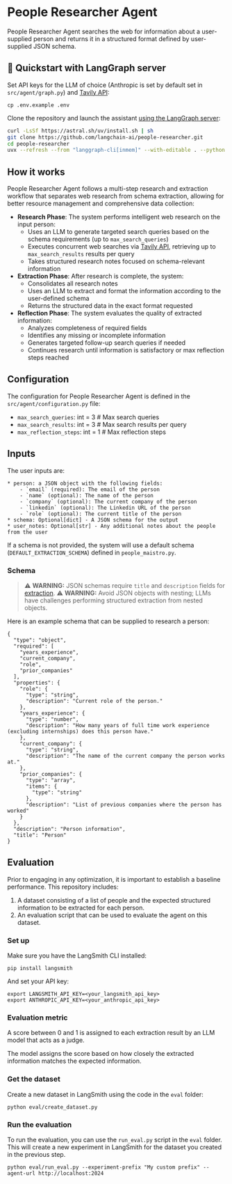 # People Researcher Agent

People Researcher Agent searches the web for information about a user-supplied person and returns it in a structured format defined by user-supplied JSON schema.

## 🚀 Quickstart with LangGraph server

Set API keys for the LLM of choice (Anthropic is set by default set in `src/agent/graph.py`) and [Tavily API](https://tavily.com/):
```
cp .env.example .env
```

Clone the repository and launch the assistant [using the LangGraph server](https://langchain-ai.github.io/langgraph/cloud/reference/cli/#dev):
```bash
curl -LsSf https://astral.sh/uv/install.sh | sh
git clone https://github.com/langchain-ai/people-researcher.git
cd people-researcher
uvx --refresh --from "langgraph-cli[inmem]" --with-editable . --python 3.11 langgraph dev
```

## How it works

People Researcher Agent follows a multi-step research and extraction workflow that separates web research from schema extraction, allowing for better resource management and comprehensive data collection:

   - **Research Phase**: The system performs intelligent web research on the input person:
     - Uses an LLM to generate targeted search queries based on the schema requirements (up to `max_search_queries`)
     - Executes concurrent web searches via [Tavily API](https://tavily.com/), retrieving up to `max_search_results` results per query
     - Takes structured research notes focused on schema-relevant information
   - **Extraction Phase**: After research is complete, the system:
     - Consolidates all research notes
     - Uses an LLM to extract and format the information according to the user-defined schema
     - Returns the structured data in the exact format requested
   - **Reflection Phase**: The system evaluates the quality of extracted information:
     - Analyzes completeness of required fields
     - Identifies any missing or incomplete information
     - Generates targeted follow-up search queries if needed
     - Continues research until information is satisfactory or max reflection steps reached

## Configuration

The configuration for People Researcher Agent is defined in the `src/agent/configuration.py` file: 
* `max_search_queries`: int = 3 # Max search queries 
* `max_search_results`: int = 3 # Max search results per query
* `max_reflection_steps`: int = 1 # Max reflection steps

## Inputs 

The user inputs are: 

```
* person: a JSON object with the following fields:
    - `email` (required): The email of the person
    - `name` (optional): The name of the person
    - `company` (optional): The current company of the person
    - `linkedin` (optional): The Linkedin URL of the person
    - `role` (optional): The current title of the person
* schema: Optional[dict] - A JSON schema for the output
* user_notes: Optional[str] - Any additional notes about the people from the user
```

If a schema is not provided, the system will use a default schema (`DEFAULT_EXTRACTION_SCHEMA`) defined in `people_maistro.py`.

### Schema

> ⚠️ **WARNING:** JSON schemas require `title` and `description` fields for [extraction](https://python.langchain.com/docs/how_to/structured_output/#typeddict-or-json-schema).
> ⚠️ **WARNING:** Avoid JSON objects with nesting; LLMs have challenges performing structured extraction from nested objects. 

Here is an example schema that can be supplied to research a person:  

```
{
  "type": "object",
  "required": [
    "years_experience",
    "current_company",
    "role",
    "prior_companies"
  ],
  "properties": {
    "role": {
      "type": "string",
      "description": "Current role of the person."
    },
    "years_experience": {
      "type": "number",
      "description": "How many years of full time work experience (excluding internships) does this person have."
    },
    "current_company": {
      "type": "string",
      "description": "The name of the current company the person works at."
    },
    "prior_companies": {
      "type": "array",
      "items": {
        "type": "string"
      },
      "description": "List of previous companies where the person has worked"
    }
  },
  "description": "Person information",
  "title": "Person"
}
```

## Evaluation

Prior to engaging in any optimization, it is important to establish a baseline performance. This repository includes:

1. A dataset consisting of a list of people and the expected structured information to be extracted for each person.
2. An evaluation script that can be used to evaluate the agent on this dataset.

### Set up

Make sure you have the LangSmith CLI installed:

```shell
pip install langsmith
```

And set your API key:

```shell
export LANGSMITH_API_KEY=<your_langsmith_api_key>
export ANTHROPIC_API_KEY=<your_anthropic_api_key>
```

### Evaluation metric

A score between 0 and 1 is assigned to each extraction result by an LLM model that acts
as a judge.

The model assigns the score based on how closely the extracted information matches the expected information.

### Get the dataset

Create a new dataset in LangSmith using the code in the `eval` folder:

```shell
python eval/create_dataset.py
```

### Run the evaluation

To run the evaluation, you can use the `run_eval.py` script in the `eval` folder. This will create a new experiment in LangSmith for the dataset you created in the previous step.

```shell
python eval/run_eval.py --experiment-prefix "My custom prefix" --agent-url http://localhost:2024
```
